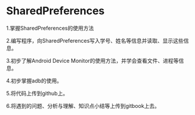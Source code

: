 # SharedPreferences
1.掌握SharedPreferences的使用方法

2.编写程序，向SharedPreferences写入学号、姓名等信息并读取、显示这些信息。

3.初步了解Android Device Monitor的使用方法，并学会查看文件、进程等信息。

4.初步掌握adb的使用。

5.将代码上传到github上。

6.将遇到的问题、分析与理解、知识点小结等上传到gitbook上去。
